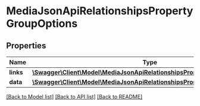 # MediaJsonApiRelationshipsPropertyGroupOptions

## Properties
Name | Type | Description | Notes
------------ | ------------- | ------------- | -------------
**links** | [**\Swagger\Client\Model\MediaJsonApiRelationshipsPropertyGroupOptionsLinks**](MediaJsonApiRelationshipsPropertyGroupOptionsLinks.md) |  | [optional] 
**data** | [**\Swagger\Client\Model\MediaJsonApiRelationshipsPropertyGroupOptionsData[]**](MediaJsonApiRelationshipsPropertyGroupOptionsData.md) |  | [optional] 

[[Back to Model list]](../../README.md#documentation-for-models) [[Back to API list]](../../README.md#documentation-for-api-endpoints) [[Back to README]](../../README.md)


